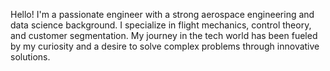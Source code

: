 Hello! I'm a passionate engineer with a strong aerospace engineering and data science background. I specialize in flight mechanics, control theory, and customer segmentation. My journey in the tech world has been fueled by my curiosity and a desire to solve complex problems through innovative solutions.

<!---
beni1717/beni1717 is a ✨ special ✨ repository because its `README.md` (this file) appears on your GitHub profile.
You can click the Preview link to take a look at your changes.
--->
